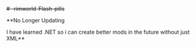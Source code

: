 ~~# -rimworld-Flash-pills~~

**No Longer Updating

I have learned .NET so i can create better mods in the future without just XML**
